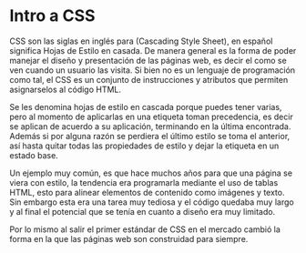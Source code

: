 # Intro a CSS

CSS son las siglas en inglés para (Cascading Style Sheet), en español significa Hojas de Estilo en casada. De manera general es la forma de poder manejar el diseño y presentación de las páginas web, es decir el como se ven cuando un usuario las visita. Si bien no es un lenguaje de programación como tal, el CSS es un conjunto de instrucciones y atributos que permiten asignarselos al código HTML.

Se les denomina hojas de estilo en cascada porque puedes tener varias, pero al momento de aplicarlas en una etiqueta toman precedencia, es decir se aplican de acuerdo a su aplicación, terminando en la última encontrada. Además si por alguna razón se perdiera el último estilo se toma el anterior, así hasta quitar todas las propiedades de estilo y dejar la etiqueta en un estado base.

Un ejemplo muy común, es que hace muchos años para que una página se viera con estilo, la tendencia era programarla mediante el uso de tablas HTML, esto para alinear elementos de contenido como imágenes y texto. Sin embargo esta era una tarea muy tediosa y el código quedaba muy largo y al final el potencial que se tenía en cuanto a diseño era muy limitado.

Por lo mismo al salir el primer estándar de CSS en el mercado cambió la forma en la que las páginas web son construidad para siempre.